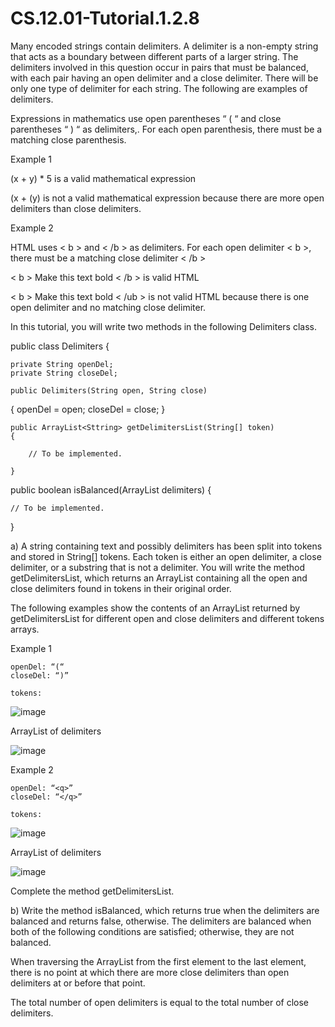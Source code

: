 # CS.12.01-Tutorial.1.2.8

Many encoded strings contain delimiters. A delimiter is a non-empty string that acts as a boundary between different parts of a larger string. The delimiters involved in this question occur in pairs that must be balanced, with each pair having an open delimiter and a close delimiter. There will be only one type of delimiter for each string. The following are examples of delimiters. 

Expressions in mathematics use open parentheses “ ( “ and close parentheses “ ) “ as delimiters,. For each open parenthesis, there must be a matching close parenthesis.

Example 1

(x + y) * 5	is a valid mathematical expression

(x + (y)		is not a valid mathematical expression because there are more open delimiters than close delimiters.

Example 2

HTML uses < b > and < /b > as delimiters. For each open delimiter < b >, there must be a matching close delimiter < /b >

< b > Make this text bold < /b >		is valid HTML

< b > Make this text bold < /ub >	is not valid HTML because there is one open delimiter and no matching close delimiter.

In this tutorial, you will write two methods in the following Delimiters class.

public class Delimiters 
{

	private String openDel;
	private String closeDel;

	public Delimiters(String open, String close) 
{
		openDel = open;
		closeDel = close;
	}

	public ArrayList<Sttring> getDelimitersList(String[] token) 
	{

		// To be implemented.

	}

public boolean isBalanced(ArrayList<String> delimiters)
{

	// To be implemented.

}


a) A string containing text and possibly delimiters has been split into tokens and stored in String[] tokens. Each token is either an open delimiter, a close delimiter, or a substring that is not a delimiter. You will write the method getDelimitersList, which returns an ArrayList containing all the open and close delimiters found in tokens in their original order.

The following examples show the contents of an ArrayList returned by getDelimitersList for different open and close delimiters and different tokens arrays.

Example 1

	openDel: “(“
	closeDel: “)”

	tokens:		

![image](https://github.com/techarenz/CS.12.01-Tutorial.1.2.8/assets/57818506/5947ec7e-69d3-4c08-acc1-437ab45c0262)

ArrayList of delimiters

![image](https://github.com/techarenz/CS.12.01-Tutorial.1.2.8/assets/57818506/a5d01069-d837-4503-842c-8137d1c886c1)

Example 2

	openDel: “<q>”
	closeDel: “</q>”

	tokens:

![image](https://github.com/techarenz/CS.12.01-Tutorial.1.2.8/assets/57818506/62c5f6c0-d82c-4de6-b910-dc213ef39d84)

ArrayList of delimiters

![image](https://github.com/techarenz/CS.12.01-Tutorial.1.2.8/assets/57818506/82760609-db58-44e2-b20e-9a7666caee71)

Complete the method getDelimitersList.

b) Write the method isBalanced, which returns true when the delimiters are balanced and returns false, otherwise. The delimiters are balanced when both of the following conditions are satisfied; otherwise, they are not balanced.

When traversing the ArrayList from the first element to the last element, there is no point at which there are more close delimiters than open delimiters at or before that point.

The total number of open delimiters is equal to the total number of close delimiters.
